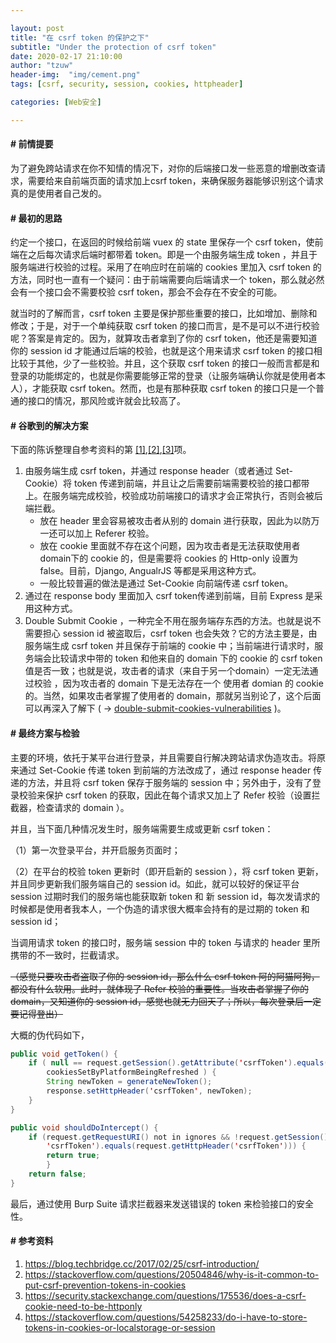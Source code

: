 ```yaml
---

layout: post
title: "在 csrf token 的保护之下"
subtitle: "Under the protection of csrf token"
date: 2020-02-17 21:10:00
author: "tzuw"
header-img:  "img/cement.png"
tags: [csrf, security, session, cookies, httpheader] 

categories: [Web安全]

---
```


#### # 前情提要

为了避免跨站请求在你不知情的情况下，对你的后端接口发一些恶意的增删改查请求，需要给来自前端页面的请求加上csrf token，来确保服务器能够识别这个请求真的是使用者自己发的。

#### # 最初的思路

约定一个接口，在返回的时候给前端 vuex 的 state 里保存一个 csrf token，使前端在之后每次请求后端时都带着 token。即是一个由服务端生成 token ，并且于服务端进行校验的过程。采用了在响应时在前端的 cookies 里加入 csrf token 的方法，同时也一直有一个疑问：由于前端需要向后端请求一个 token，那么就必然会有一个接口会不需要校验 csrf token，那会不会存在不安全的可能。

就当时的了解而言，csrf token 主要是保护那些重要的接口，比如增加、删除和修改；于是，对于一个单纯获取 csrf token 的接口而言，是不是可以不进行校验呢？答案是肯定的。因为，就算攻击者拿到了你的 csrf token，他还是需要知道你的 session id 才能通过后端的校验，也就是这个用来请求 csrf token 的接口相比较于其他，少了一些校验。并且，这个获取 csrf token 的接口一般而言都是和登录的功能绑定的，也就是你需要能够正常的登录（让服务端确认你就是使用者本人），才能获取 csrf token。然而，也是有那种获取 csrf token 的接口只是一个普通的接口的情况，那风险或许就会比较高了。

#### # 谷歌到的解决方案

下面的陈诉整理自参考资料的第 [[1]](https://blog.techbridge.cc/2017/02/25/csrf-introduction/),[[2]](https://stackoverflow.com/questions/20504846/why-is-it-common-to-put-csrf-prevention-tokens-in-cookies),[[3]](https://security.stackexchange.com/questions/175536/does-a-csrf-cookie-need-to-be-httponly)项。

1. 由服务端生成 csrf token，并通过 response header（或者通过 Set-Cookie）将 token 传递到前端，并且让之后需要前端需要校验的接口都带上。在服务端完成校验，校验成功前端接口的请求才会正常执行，否则会被后端拦截。
   - 放在 header 里会容易被攻击者从别的 domain 进行获取，因此为以防万一还可以加上 Referer 校验。
   - 放在 cookie 里面就不存在这个问题，因为攻击者是无法获取使用者domain下的 cookie 的，但是需要将 cookies 的 Http-only 设置为 false。目前，Django, AngualrJS 等都是采用这种方式。
   - 一般比较普遍的做法是通过 Set-Cookie 向前端传递 csrf token。
2. 通过在 response body 里面加入 csrf token传递到前端，目前 Express 是采用这种方式。
3. Double Submit Cookie ，一种完全不用在服务端存东西的方法。也就是说不需要担心 session id 被盗取后，csrf token 也会失效？它的方法主要是，由服务端生成 csrf token 并且保存于前端的 cookie 中；当前端进行请求时，服务端会比较请求中带的 token 和他来自的 domain 下的 cookie 的 csrf token 值是否一致；也就是说，攻击者的请求（来自于另一个domain）一定无法通过校验 ，因为攻击者的 domain 下是无法存在一个 使用者 domian 的 cookie 的。当然，如果攻击者掌握了使用者的 domain，那就另当别论了，这个后面可以再深入了解下 ( -> [double-submit-cookies-vulnerabilities](https://security.stackexchange.com/questions/59470/double-submit-cookies-vulnerabilities) )。



#### # 最终方案与检验

主要的环境，依托于某平台进行登录，并且需要自行解决跨站请求伪造攻击。将原来通过 Set-Cookie 传递 token 到前端的方法改成了，通过 response header 传递的方法，并且将 csrf token 保存于服务端的 session 中；另外由于，没有了登录校验来保护 csrf token 的获取，因此在每个请求又加上了 Refer 校验（设置拦截器，检查请求的 domain ）。

并且，当下面几种情况发生时，服务端需要生成或更新 csrf token：

（1）第一次登录平台，并开启服务页面时；

（2）在平台的校验 token 更新时（即开启新的 session ），将 csrf token 更新，并且同步更新我们服务端自己的 session id。如此，就可以较好的保证平台 session 过期时我们的服务端也能获取新  token 和 新 session id，每次发请求的时候都是使用者我本人，一个伪造的请求很大概率会持有的是过期的 token 和 session id；

当调用请求 token 的接口时，服务端 session 中的 token 与请求的 header 里所携带的不一致时，拦截请求。

~~（感觉只要攻击者盗取了你的 session id，那么什么 csrf token 阿的阿猫阿狗，都没有什么软用。此时，就体现了 Refer 校验的重要性。当攻击者掌握了你的 domain，又知道你的 session id，感觉也就无力回天了；所以，每次登录后一定要记得登出）~~

大概的伪代码如下，

```java
public void getToken() {
    if ( null == request.getSession().getAttribute('csrfToken').equals() ||        
        cookiesSetByPlatformBeingRefreshed ) {
        String newToken = generateNewToken();
        response.setHttpHeader('csrfToken', newToken);
    }
}

public void shouldDoIntercept() {
    if (request.getRequestURI() not in ignores && !request.getSession().getAttribute(
        'csrfToken').equals(request.getHttpHeader('csrfToken'))) {
        return true;
        }
    return false;
}
```

最后，通过使用 Burp Suite 请求拦截器来发送错误的 token 来检验接口的安全性。



#### # 参考资料

1. https://blog.techbridge.cc/2017/02/25/csrf-introduction/
2. https://stackoverflow.com/questions/20504846/why-is-it-common-to-put-csrf-prevention-tokens-in-cookies
3. https://security.stackexchange.com/questions/175536/does-a-csrf-cookie-need-to-be-httponly
4. https://stackoverflow.com/questions/54258233/do-i-have-to-store-tokens-in-cookies-or-localstorage-or-session
